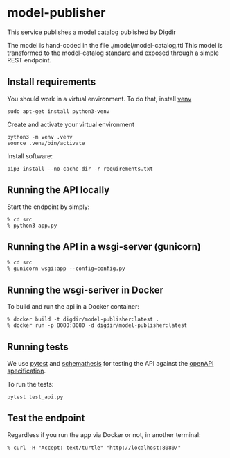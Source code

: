 # model-publisher

This service publishes a model catalog published by Digdir

The model is hand-coded in the file ./model/model-catalog.ttl
This model is transformed to the model-catalog standard and exposed through a simple REST endpoint.

## Install requirements
You should work in a virtual environment. To do that, install [venv](https://docs.python.org/3/library/venv.html)
```
sudo apt-get install python3-venv
```
Create and activate your virtual environment
```
python3 -m venv .venv
source .venv/bin/activate
```
Install software:
```
pip3 install --no-cache-dir -r requirements.txt
```
## Running the API locally
 Start the endpoint by simply:
```
% cd src
% python3 app.py
```
## Running the API in a wsgi-server (gunicorn)
```
% cd src
% gunicorn wsgi:app --config=config.py
```
## Running the wsgi-seriver in Docker

To build and run the api in a Docker container:
```
% docker build -t digdir/model-publisher:latest .
% docker run -p 8080:8080 -d digdir/model-publisher:latest
```

## Running tests
We use [pytest](https://docs.pytest.org/en/latest/) and [schemathesis](https://github.com/kiwicom/schemathesis) for testing the API against the [openAPI specification](./model-catalog.yaml).

To run the tests:
```
pytest test_api.py
```

## Test the endpoint

Regardless if you run the app via Docker or not, in another terminal:
```
% curl -H "Accept: text/turtle" "http://localhost:8080/"
```

